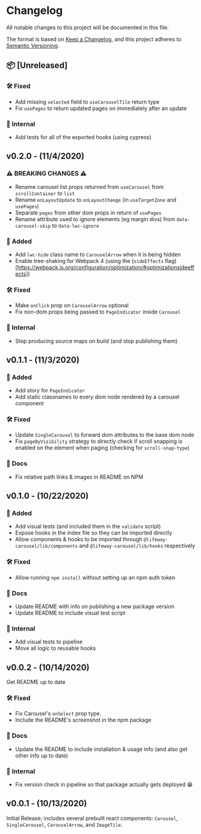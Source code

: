# Changelog
All notable changes to this project will be documented in this file.

The format is based on [Keep a Changelog](https://keepachangelog.com/en/1.0.0/),
and this project adheres to [Semantic Versioning](https://semver.org/spec/v2.0.0.html).

<!-- template for unreleased section -->
<!-- ## :package: [Unreleased]
No unreleased changes :fire: -->

## :package: [Unreleased]

### :hammer_and_wrench: Fixed
 - Add missing `selected` field to `useCarouselTile` return type
 - Fix `usePages` to return updated pages on immediately after an update

### :ghost: Internal
 - Add tests for all of the exported hooks (using cypress)


## v0.2.0 - (11/4/2020)

### :warning: BREAKING CHANGES :warning:
 - Rename carousel list props returned from `useCarousel` from `scrollContainer` to `list`
 - Rename `onLayoutUpdate` to `onLayoutChange` (in `useTargetZone` and `usePages`)
 - Separate `pages` from other dom props in return of `usePages`
 - Rename attribute used to ignore elements (eg margin divs) from `data-carousel-skip` to `data-lwc-ignore`

### :rocket: Added
 - Add `lwc-hide` class name to `CarouselArrow` when it is being hidden
 - Enable tree-shaking for Webpack 4 (using the (`sideEffects` flag)[https://webpack.js.org/configuration/optimization/#optimizationsideeffects])

### :hammer_and_wrench: Fixed
 - Make `onClick` prop on `CarouselArrow` optional
 - Fix non-dom props being passed to `PageIndicator` inside `Carousel`

### :ghost: Internal
 - Stop producing source maps on build (and stop publishing them)


## v0.1.1 - (11/3/2020)

### :rocket: Added
 - Add story for `PageIndicator`
 - Add static classnames to every dom node rendered by a carousel component

### :hammer_and_wrench: Fixed
 - Update `SingleCarousel` to forward dom attributes to the base dom node
 - Fix `pageByVisibility` strategy to directly check if scroll snapping is enabled on the element when paging (checking for `scroll-snap-type`)

### :open_book: Docs
 - Fix relative path links & images in README on NPM


## v0.1.0 - (10/22/2020)

### :rocket: Added
 - Add visual tests (and included them in the `validate` script)
 - Expose hooks in the index file so they can be imported directly
 - Allow components & hooks to be imported through `@lifeway-carousel/lib/components` and `@lifeway-carousel/lib/hooks` respectively

### :hammer_and_wrench: Fixed
 - Allow running `npm install` without setting up an npm auth token

### :open_book: Docs
 - Update README with info on publishing a new package version
 - Update README to include visual test script

### :ghost: Internal
 - Add visual tests to pipeline
 - Move all logic to reusable hooks


## v0.0.2 - (10/14/2020)
Get README up to date

### :hammer_and_wrench: Fixed
 - Fix Carousel's `onSelect` prop type.
 - Include the README's screenshot in the npm package

### :open_book: Docs
 - Update the README to include installation & usage info (and also get other info up to date)

### :ghost: Internal
 - Fix version check in pipeline so that package actually gets deployed :grin:


## v0.0.1 - (10/13/2020)

Initial Release; includes several prebuilt react components: `Carousel`, `SingleCarousel`, `CarouselArrow`, and `ImageTile`.
